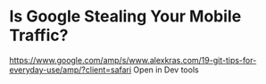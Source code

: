 # Is Google Stealing Your Mobile Traffic?

https://www.google.com/amp/s/www.alexkras.com/19-git-tips-for-everyday-use/amp/?client=safari
Open in Dev tools